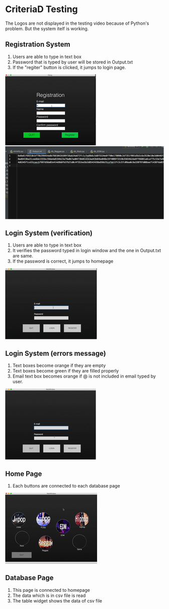 # CriteriaD Testing #
The Logos are not displayed in the testing video because of Python's problem.
But the system itelf is working.

## Registration System ##
1. Users are able to type in text box
1. Password that is typed by user will be stored in Output.txt
1. If the "regiter" button is clicked, it jumps to login page.

![regitrationtest](Registration.gif)
![regiteroutput](Registration_output.JPG)

## Login System (verification) ##
1. Users are able to type in text box
1. It verifies the password typed in login window and the one in Output.txt are same.
1. If the password is correct, it jumps to homepage

![logintest](login.gif)

## Login System (errors message) ##
1. Text boxes become orange if they are empty
1. Text boxes become green if they are filled properly
1. Email text box becomes orange if @ is not included in email typed by user.

![loginerror](loginver.gif)

## Home Page ##
1. Each buttons are connected to each database page

![homepage](homepage.gif)

## Database Page ##
1. This page is connected to homepage
1. The data which is in csv file is read
1. The table widget shows the data of csv file

